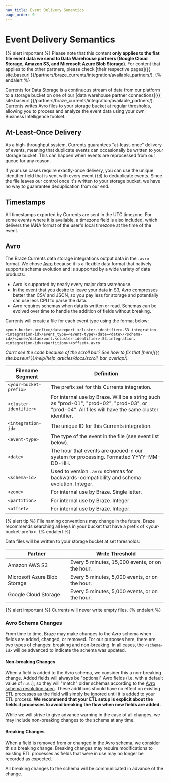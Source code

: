 ```yaml
---
nav_title: Event Delivery Semantics
page_order: 0
---
```


# Event Delivery Semantics

{% alert important %}
Please note that this content **only applies to the flat file event data we send to Data Warehouse partners (Google Cloud Storage, Amazon S3, and Microsoft Azure Blob Storage)**. For content that applies to the other partners, please check [their respective pages]({{ site.baseurl }}/partners/braze_currents/integration/available_partners/).
{% endalert %}

Currents for Data Storage is a continuous stream of data from our platform to a storage bucket on one of our [data warehouse partner connections]({{ site.baseurl }}/partners/braze_currents/integration/available_partners/). Currents writes Avro files to your storage bucket at regular thresholds, allowing you to process and analyze the event data using your own Business Intelligence toolset.

## At-Least-Once Delivery

As a high-throughput system, Currents guarantees "at-least-once" delivery of events, meaning that duplicate events can occasionally be written to your storage bucket. This can happen when events are reprocessed from our queue for any reason.

If your use cases require exactly-once delivery, you can use the unique identifier field that is sent with every event (`id`) to deduplicate events. Since the file leaves our control once it's written to your storage bucket, we have no way to guanrantee deduplication from our end.

## Timestamps

All timestamps exported by Currents are sent in the UTC timezone. For some events where it is available, a timezone field is also included, which delivers the IANA format of the user's local timezone at the time of the event.

## Avro

The Braze Currents data storage integrations output data in the `.avro` format. We chose [Avro](https://avro.apache.org/) because it is a flexible data format that natively supports schema evolution and is supported by a wide variety of data products:

-   Avro is supported by nearly every major data warehouse.
-   In the event that you desire to leave your data in S3, Avro compresses better than CSV and JSON, so you pay less for storage and potentially can use less CPU to parse the data.
-   Avro requires schemas when data is written or read. Schemas can be evolved over time to handle the addition of fields without breaking.

Currents will create a file for each event type using the format below:

```
<your-bucket-prefix>/dataexport.<cluster-identifier>.S3.integration.<integration-id>/event_type=<event-type>/date=<date>/<schema-id>/<zone>/dataexport.<cluster-identifier>.S3.integration.<integration-id>+<partition>+<offset>.avro
```

_Can't see the code because of the scroll bar? See how to fix that [here]({{ site.baseurl }}/help/help_articles/docs/scroll_bar_overlap/)._

|Filename Segment |Definition|
|---|---|
| `<your-bucket-prefix>` | The prefix set for this Currents integration. |
| `<cluster-identifier>` | For internal use by Braze. Will be a string such as "prod-01", "prod-02", "prod-03", or "prod-04". All files will have the same cluster identifier.|
| `<integration-id>` | The unique ID for this Currents integration. |
| `<event-type>` | The type of the event in the file (see event list below). |
| `<date>` | The hour that events are queued in our system for processing. Formatted YYYY-MM-DD-HH. |
| `<schema-id>` | Used to version `.avro` schemas for backwards-compatibility and schema evolution. Integer. |
| `<zone>` | For internal use by Braze. Single letter. |
| `<partition>` | For internal use by Braze. Integer. |
| `<offset>`| For internal use by Braze. Integer. |

{% alert tip %}
File naming conventions may change in the future, Braze recommends searching all keys in your bucket that have a prefix of &lt;your-bucket-prefix&gt;.
{% endalert %}

Data files will be written to your storage bucket at set thresholds:

| Partner | Write Threshold |
|---|---|
| Amazon AWS S3 | Every 5 minutes, 15,000 events, or on the hour. |
| Microsoft Azure Blob Storage | Every 5 minutes, 5,000 events, or on the hour. |
| Google Cloud Storage | Every 5 minutes, 5,000 events, or on the hour. |

{% alert important %}
Currents will never write empty files.
{% endalert %}

### Avro Schema Changes

From time to time, Braze may make changes to the Avro schema when fields are added, changed, or removed. For our purposes here, there are two types of changes: breaking and non-breaking. In all cases, the `<schema-id>` will be advanced to indicate the schema was updated.

#### Non-breaking Changes

When a field is added to the Avro schema, we consider this a non-breaking change. Added fields will always be "optional" Avro fields (i.e. with a default value of `null`), so they will "match" older schemas according to the [Avro schema resolution spec](http://avro.apache.org/docs/current/spec.html#schema+resolution). These additions should have no effect on existing ETL processes as the field will simply be ignored until it is added to your ETL process. **We recommend that your ETL setup is explicit about the fields it processes to avoid breaking the flow when new fields are added.**

While we will strive to give advance warning in the case of all changes, we may include non-breaking changes to the schema at any time.

#### Breaking Changes

When a field is removed from or changed in the Avro schema, we consider this a breaking change. Breaking changes may require modifications to existing ETL processes as fields that were in use may no longer be recorded as expected.

All breaking changes to the schema will be communicated in advance of the change.
